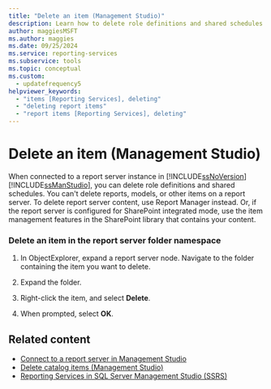 ```yaml
---
title: "Delete an item (Management Studio)"
description: Learn how to delete role definitions and shared schedules in SQL Management Studio.
author: maggiesMSFT
ms.author: maggies
ms.date: 09/25/2024
ms.service: reporting-services
ms.subservice: tools
ms.topic: conceptual
ms.custom:
  - updatefrequency5
helpviewer_keywords:
  - "items [Reporting Services], deleting"
  - "deleting report items"
  - "report items [Reporting Services], deleting"
---
```

# Delete an item (Management Studio)
  When connected to a report server instance in [!INCLUDE[ssNoVersion](../../includes/ssnoversion-md.md)] [!INCLUDE[ssManStudio](../../includes/ssmanstudio-md.md)], you can delete role definitions and shared schedules. You can't delete reports, models, or other items on a report server. To delete report server content, use Report Manager instead. Or, if the report server is configured for SharePoint integrated mode, use the item management features in the SharePoint library that contains your content.  
  
### Delete an item in the report server folder namespace  
  
1.  In ObjectExplorer, expand a report server node. Navigate to the folder containing the item you want to delete.  
  
2.  Expand the folder.  
  
3.  Right-click the item, and select **Delete**.  
  
4.  When prompted, select **OK**.
  
## Related content

- [Connect to a report server in Management Studio](../../reporting-services/tools/connect-to-a-report-server-in-management-studio.md)
- [Delete catalog items &#40;Management Studio&#41;](../../reporting-services/tools/delete-catalog-items-management-studio.md)
- [Reporting Services in SQL Server Management Studio &#40;SSRS&#41;](../../reporting-services/tools/reporting-services-in-sql-server-management-studio-ssrs.md)

